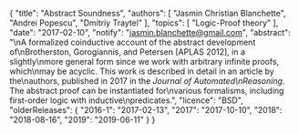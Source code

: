 {
    "title": "Abstract Soundness",
    "authors": [
        "Jasmin Christian Blanchette",
        "Andrei Popescu",
        "Dmitriy Traytel"
    ],
    "topics": [
        "Logic-Proof theory"
    ],
    "date": "2017-02-10",
    "notify": "jasmin.blanchette@gmail.com",
    "abstract": "\nA formalized coinductive account of the abstract development of\nBrotherston, Gorogiannis, and Petersen [APLAS 2012], in a slightly\nmore general form since we work with arbitrary infinite proofs, which\nmay be acyclic. This work is described in detail in an article by the\nauthors, published in 2017 in the <em>Journal of Automated\nReasoning</em>. The abstract proof can be instantiated for\nvarious formalisms, including first-order logic with inductive\npredicates.",
    "licence": "BSD",
    "olderReleases": {
        "2016-1": "2017-02-13",
        "2017": "2017-10-10",
        "2018": "2018-08-16",
        "2019": "2019-06-11"
    }
}